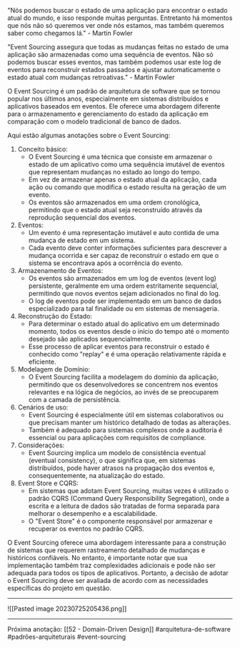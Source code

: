 "Nós podemos buscar o estado de uma aplicação para encontrar o estado atual do mundo, e isso responde muitas perguntas. Entretanto há momentos que nós não só queremos ver onde nós estamos, mas também queremos saber como chegamos lá." - Martin Fowler

"Event Sourcing assegura que todas as mudanças feitas no estado de uma aplicação são armazenadas como uma sequência de eventos. Não só podemos buscar esses eventos, mas também podemos usar este log de eventos para reconstruir estados passados e ajustar automaticamente o estado atual com mudanças retroativas." - Martin Fowler

O Event Sourcing é um padrão de arquitetura de software que se tornou popular nos últimos anos, especialmente em sistemas distribuídos e aplicativos baseados em eventos. Ele oferece uma abordagem diferente para o armazenamento e gerenciamento do estado da aplicação em comparação com o modelo tradicional de banco de dados.

Aqui estão algumas anotações sobre o Event Sourcing:

1. Conceito básico:
    - O Event Sourcing é uma técnica que consiste em armazenar o estado de um aplicativo como uma sequência imutável de eventos que representam mudanças no estado ao longo do tempo.
    - Em vez de armazenar apenas o estado atual da aplicação, cada ação ou comando que modifica o estado resulta na geração de um evento.
    - Os eventos são armazenados em uma ordem cronológica, permitindo que o estado atual seja reconstruído através da reprodução sequencial dos eventos.
2. Eventos:
    - Um evento é uma representação imutável e auto contida de uma mudança de estado em um sistema.
    - Cada evento deve conter informações suficientes para descrever a mudança ocorrida e ser capaz de reconstruir o estado em que o sistema se encontrava após a ocorrência do evento.
3. Armazenamento de Eventos:
    - Os eventos são armazenados em um log de eventos (event log) persistente, geralmente em uma ordem estritamente sequencial, permitindo que novos eventos sejam adicionados no final do log.
    - O log de eventos pode ser implementado em um banco de dados especializado para tal finalidade ou em sistemas de mensageria.
4. Reconstrução do Estado:
    - Para determinar o estado atual do aplicativo em um determinado momento, todos os eventos desde o início do tempo até o momento desejado são aplicados sequencialmente.
    - Esse processo de aplicar eventos para reconstruir o estado é conhecido como "replay" e é uma operação relativamente rápida e eficiente.
5. Modelagem de Domínio:
    - O Event Sourcing facilita a modelagem do domínio da aplicação, permitindo que os desenvolvedores se concentrem nos eventos relevantes e na lógica de negócios, ao invés de se preocuparem com a camada de persistência.
6. Cenários de uso:
    - Event Sourcing é especialmente útil em sistemas colaborativos ou que precisam manter um histórico detalhado de todas as alterações.
    - Também é adequado para sistemas complexos onde a auditoria é essencial ou para aplicações com requisitos de compliance.
7. Considerações:
    - Event Sourcing implica um modelo de consistência eventual (eventual consistency), o que significa que, em sistemas distribuídos, pode haver atrasos na propagação dos eventos e, consequentemente, na atualização do estado.
8. Event Store e CQRS:
    - Em sistemas que adotam Event Sourcing, muitas vezes é utilizado o padrão CQRS (Command Query Responsibility Segregation), onde a escrita e a leitura de dados são tratadas de forma separada para melhorar o desempenho e a escalabilidade.
    - O "Event Store" é o componente responsável por armazenar e recuperar os eventos no padrão CQRS.

O Event Sourcing oferece uma abordagem interessante para a construção de sistemas que requerem rastreamento detalhado de mudanças e históricos confiáveis. No entanto, é importante notar que sua implementação também traz complexidades adicionais e pode não ser adequada para todos os tipos de aplicativos. Portanto, a decisão de adotar o Event Sourcing deve ser avaliada de acordo com as necessidades específicas do projeto em questão.

---

![[Pasted image 20230725205436.png]]

---
Próxima anotação: [[52 - Domain-Driven Design]]
#arquitetura-de-software #padrões-arquiteturais #event-sourcing 